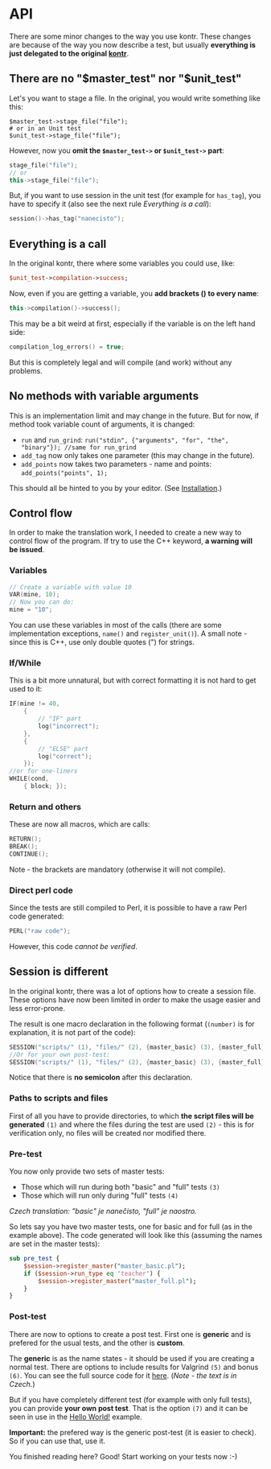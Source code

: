 # API
There are some minor changes to the way you use kontr. These changes are because of the way you now describe a test, but usually **everything is just delegated to the original [kontr](https://github.com/HappyCerberus/kontr)**.

## There are no "$master_test" nor "$unit_test"
Let's you want to stage a file. In the original, you would write something like this:

    $master_test->stage_file("file");
    # or in an Unit test
    $unit_test->stage_file("file");

However, now you **omit the `$master_test->` or `$unit_test->` part**:

```C++
stage_file("file");
// or
this->stage_file("file");
```

But, if you want to use session in the unit test (for example for `has_tag`), you have to specify it (also see the next rule *Everything is a call*):

```C++
session()->has_tag("nanecisto");
```

## Everything is a call

In the original kontr, there where some variables you could use, like:

```Perl
$unit_test->compilation->success;
```

Now, even if you are getting a variable, you **add brackets () to every name**:

```C++
this->compilation()->success();
```

This may be a bit weird at first, especially if the variable is on the left hand side:

```C++
compilation_log_errors() = true;
```

But this is completely legal and will compile (and work) without any problems.

## No methods with variable arguments
This is an implementation limit and may change in the future. But for now, if method took variable count of arguments, it is changed:

* `run` and `run_grind`: `run("stdin", {"arguments", "for", "the", "binary"}); //same for run_grind`
* `add_tag` now only takes one parameter (this may change in the future).
* `add_points` now takes two parameters - name and points: `add_points("points", 1);`

This should all be hinted to you by your editor. (See [Installation](installation.md).)

## Control flow
In order to make the translation work, I needed to create a new way to control flow of the program. If try to use the C++ keyword, **a warning will be issued**.

### Variables

```C++
// Create a variable with value 10
VAR(mine, 10);
// Now you can do:
mine = "10";
```

You can use these variables in most of the calls (there are some implementation exceptions, `name()` and `register_unit()`). A small note - since this is C++, use only double quotes (") for strings.

### If/While
This is a bit more unnatural, but with correct formatting it is not hard to get used to it:

```C++
IF(mine != 40,
	{ 
		// "IF" part
		log("incorrect"); 
	},
	{
		// "ELSE" part
		log("correct");
	});
//or for one-liners
WHILE(cond,
	{ block; });
```

### Return and others
These are now all macros, which are calls:

```C++
RETURN();
BREAK();
CONTINUE();
```

Note - the brackets are mandatory (otherwise it will not compile).

### Direct perl code

Since the tests are still compiled to Perl, it is possible to have a raw Perl code generated:

```C++
PERL("raw code");
```

However, this code *cannot be verified*.

## Session is different
In the original kontr, there was a lot of options how to create a session file. These options have now been limited in order to make the usage easier and less error-prone.

The result is one macro declaration in the following format (`(number)` is for explanation, it is not part of the code):

```c++
SESSION("scripts/" (1), "files/" (2), {master_basic} (3), {master_full} (4), false (5), false (6) )
//Or for your own post-test:
SESSION("scripts/" (1), "files/" (2), {master_basic} (3), {master_full} (4), { add_summary("post_test"); } (7) )
```

Notice that there is **no semicolon** after this declaration.

### Paths to scripts and files
First of all you have to provide directories, to which **the script files will be generated** `(1)` and where the files during the test are used `(2)` - this is for verification only, no files will be created nor modified there.

### Pre-test
You now only provide two sets of master tests:

* Those which will run during both "basic" and "full" tests `(3)`
* Those which will run only during "full" tests `(4)`

*Czech translation: "basic" je nanečisto, "full" je naostro.*

So lets say you have two master tests, one for basic and for full (as in the example above). The code generated will look like this (assuming the names are set in the master tests):

```Perl
sub pre_test {
	$session->register_master("master_basic.pl");
	if ($session->run_type eq 'teacher') {
		$session->register_master("master_full.pl");
	}
}
```

### Post-test
There are now to options to create a post test. First one is **generic** and is prefered for the usual tests, and the other is **custom**.

The **generic** is as the name states - it should be used if you are creating a normal test. There are options to include results for Valgrind `(5)` and bonus `(6)`. You can see the full source code for it [here](https://github.com/xbrukner/kontr-tests/blob/master/Generator/Session.h#L93). (*Note - the text is in Czech.*)

But if you have completely different test (for example with only full tests), you can provide **your own post test**. That is the option `(7)` and it can be seen in use in the [Hello World!](https://github.com/xbrukner/kontr-tests/blob/master/Hello.cpp) example.

**Important:** the prefered way is the generic post-test (it is easier to check). So if you can use that, use it.

You finished reading here? Good! Start working on your tests now :-)
